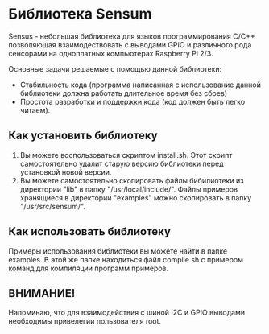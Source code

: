 # Библиотека Sensum

Sensus - небольшая библиотека для языков программирования С/C++ позволяющая взаимодествовать с выводами GPIO и различного рода сенсорами на одноплатных компьютерах Raspberry Pi 2/3.

Основные задачи решаемые с помощью данной библиотеки:
- Стабильность кода (программа написанная с использование данной библиотеки должна работать длительное время без сбоев)
- Простота разработки и поддержки кода (код должен быть легко читаем).

## Как установить библиотеку
1. Вы можете воспользоваться скриптом install.sh. Этот скрипт самостоятельно удалит старую версию библиотеки перед установкой новой версии.
2. Вы можете самостоятельно скопировать файлы бибилиотеки из директории "lib" в папку "/usr/local/include/". Файлы примеров хранящиеся в директории "examples" можно скопировать в папку "/usr/src/sensum/".

## Как использовать библиотеку
Примеры использования библиотеки вы можете найти в папке examples. В этой же папке находиться файл compile.sh c примером команд для компиляции программ примеров.

## ВНИМАНИЕ!
Напоминаю, что для взаимодействия с шиной I2C и GPIO выводами необходимы привелегии пользователя root.
